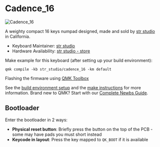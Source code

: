 # Cadence_16

![Cadence_16](https://strstudio.net/_next/image?url=%2Fcadence-1.png&w=1920&q=100)

A weighty compact 16 keys numpad designed, made and sold by [str studio](https://strstudio.net/) in California.

* Keyboard Maintainer: [str studio](https://strstudio.net/)
* Hardware Availability: [str studio - store](https://strstudio.net/store/cadence)

Make example for this keyboard (after setting up your build environment):

    qmk compile -kb str_studio/cadence_16 -km default

Flashing the firmware using [QMK Toolbox](https://github.com/qmk/qmk_toolbox)

See the [build environment setup](https://docs.qmk.fm/#/getting_started_build_tools) and the [make instructions](https://docs.qmk.fm/#/getting_started_make_guide) for more information. Brand new to QMK? Start with our [Complete Newbs Guide](https://docs.qmk.fm/#/newbs).

## Bootloader

Enter the bootloader in 2 ways:

* **Physical reset button**: Briefly press the button on the top of the PCB - some may have pads you must short instead
* **Keycode in layout**: Press the key mapped to `QK_BOOT` if it is available